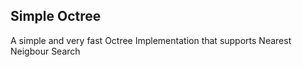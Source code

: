## Simple Octree

A simple and very fast Octree Implementation
that supports Nearest Neigbour Search
